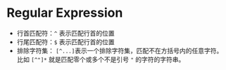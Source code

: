 # Regular Expression

- 行首匹配符：`^` 表示匹配行首的位置
- 行尾匹配符：`$` 表示匹配行首的位置
- 排除字符集： `[^...]`表示一个排除字符集，匹配不在方括号内的任意字符。比如 `[^"]*` 就是匹配零个或多个不是引号 `"` 的字符的字符串。